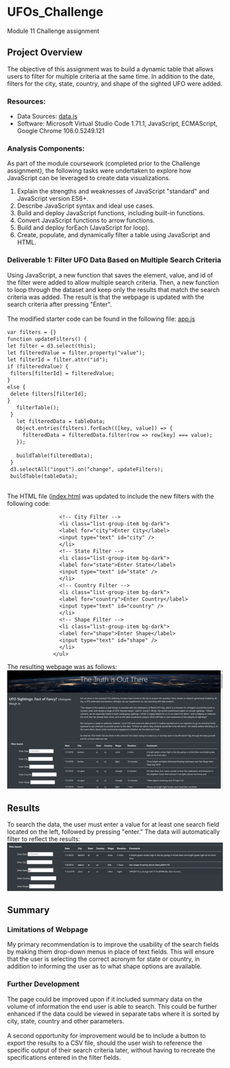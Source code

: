 # UFOs_Challenge
Module 11 Challenge assignment

## Project Overview
The objective of this assignment was to build a dynamic table that allows users to filter for multiple criteria at the same time. In addition to the date, filters for the city, state, country, and shape of the sighted UFO were added.
### Resources:
- Data Sources: [data.js](https://github.com/banasibb/UFOs_Challenge/blob/8a40c0a7152cc80807abc826261c301a0427dc4e/static/js/data.js)
- Software: Microsoft Virtual Studio Code 1.71.1, JavaScript, ECMAScript, Google Chrome 106.0.5249.121 
### Analysis Components:
As part of the module coursework (completed prior to the Challenge assignment), the following tasks were undertaken to explore how JavaScript can be leveraged to create data visualizations.
1. Explain the strengths and weaknesses of JavaScript "standard" and JavaScript version ES6+.
2. Describe JavaScript syntax and ideal use cases.
3. Build and deploy JavaScript functions, including built-in functions.
4. Convert JavaScript functions to arrow functions.
5. Build and deploy forEach (JavaScript for loop).
6. Create, populate, and dynamically filter a table using JavaScript and HTML.

### Deliverable 1: Filter UFO Data Based on Multiple Search Criteria
Using JavaScript, a new function that saves the element, value, and id of the filter were added to allow multiple search criteria. Then, a new function to loop through the dataset and keep only the results that match the search criteria was added. The result is that the webpage is updated with the search criteria after pressing "Enter".<br />
<br />The modified starter code can be found in the following file: [app.js](https://github.com/banasibb/UFOs_Challenge/blob/8a40c0a7152cc80807abc826261c301a0427dc4e/static/js/app.js)<br />
 ```
var filters = {}
function updateFilters() {
let filter = d3.select(this);
let filteredValue = filter.property("value");
let filterId = filter.attr("id");
 if (filteredValue) {
  filters[filterId] = filteredValue;
 }
 else {
  delete filters[filterId];
 }
    filterTable();
  }
    let filteredData = tableData;
    Object.entries(filters).forEach(([key, value]) => {
      filteredData = filteredData.filter(row => row[key] === value);
    });

    buildTable(filteredData);
  }
  d3.selectAll("input").on("change", updateFilters);
  buildTable(tableData);
  ```
<br />The HTML file ([index.html](https://github.com/banasibb/UFOs_Challenge/blob/9e1e3a2e5986da6396f3778e327877c73c2dfa95/index.html) was updated to include the new filters with the following code: <br />
 ```
                  <!-- City Filter -->
                  <li class="list-group-item bg-dark">
                  <label for="city">Enter City</label>
                  <input type="text" id="city" />
                  </li>
                  <!-- State Filter -->
                  <li class="list-group-item bg-dark">
                  <label for="state">Enter State</label>
                  <input type="text" id="state" />
                  </li>
                  <!-- Country Filter -->
                  <li class="list-group-item bg-dark">
                  <label for="country">Enter Country</label>
                  <input type="text" id="country" />
                  </li>
                  <!-- Shape Filter -->
                  <li class="list-group-item bg-dark">
                  <label for="shape">Enter Shape</label>
                  <input type="text" id="shape" />
                  </li>
                </ul>
  ```
The resulting webpage was as follows:<br />
![UFO_challenge](https://github.com/banasibb/UFOs_Challenge/blob/bb45cbf9bd502a46c1ee9efd3aaa2a84bbb6e312/Resources/Screenshot%202022-11-07%20162307.png)
## Results
To search the data, the user must enter a value for at least one search field located on the left, followed by pressing "enter." The data will automatically filter to reflect the results:
![filtered_data](https://github.com/banasibb/UFOs_Challenge/blob/31c9fdafbdf527e69e22dfb1c36e0ab342f66c11/Resources/filtered%20search.png)
## Summary
### Limitations of Webpage
My primary recommendation is to improve the usability of the search fields by making them drop-down menus in place of text fields. This will ensure that the user is selecting the correct acronym for state or country, in addition to informing the user as to what shape options are available.
### Further Development
The page could be improved upon if it included summary data on the volume of information the end user is able to search. This could be further enhanced if the data could be viewed in separate tabs where it is sorted by city, state, country and other parameters.<br />
<br /> A second opportunity for improvement would be to include a button to export the results to a CSV file, should the user wish to reference the specific output of their search criteria later, without having to recreate the specifications entered in the filter fields. 



